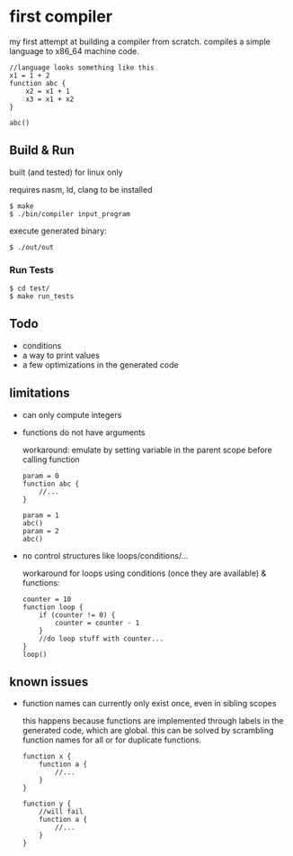 # first compiler

my first attempt at building a compiler from scratch. compiles a simple language to x86_64 machine code.

```
//language looks something like this
x1 = 1 + 2
function abc {
    x2 = x1 + 1
    x3 = x1 + x2
}

abc()
```

## Build & Run

built (and tested) for linux only

requires nasm, ld, clang to be installed

```
$ make
$ ./bin/compiler input_program
```

execute generated binary:

```
$ ./out/out
```

### Run Tests

```
$ cd test/
$ make run_tests
```

## Todo

- conditions
- a way to print values
- a few optimizations in the generated code

## limitations

- can only compute integers
- functions do not have arguments
    
    workaround: emulate by setting variable in the parent scope before calling function
    
    ```
    param = 0
    function abc {
        //...
    }

    param = 1
    abc()
    param = 2
    abc()
    ```

- no control structures like loops/conditions/...

    workaround for loops using conditions (once they are available) & functions:

    ```
    counter = 10
    function loop {
        if (counter != 0) {
            counter = counter - 1
        }
        //do loop stuff with counter...
    }
    loop()
    ```

## known issues

- function names can currently only exist once, even in sibling scopes

    this happens because functions are implemented through labels in the generated code, which are global. this can be solved by scrambling function names for all or for duplicate functions.

    ```
    function x {
        function a {
            //...
        }
    }

    function y {
        //will fail
        function a {
            //...
        }
    }
    ```
